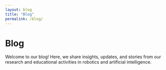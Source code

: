 ```yaml
---
layout: blog
title: "Blog"
permalink: /blog/
---
```


# Blog

Welcome to our blog! Here, we share insights, updates, and stories from our research and educational activities in robotics and artificial intelligence.